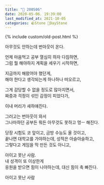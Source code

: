 ```yaml
---
title: "🌱 200506"
date: 2020-05-06. 19:39:00
last_modified_at: 2021-10-05
categories: 🪨Stone 🌱DayStone
---
```

{% include custom/old-post.html %}

아무것도 안하는데 번아웃이 온다.  

언제 마음먹고 공부 열심히 하자 다짐하면,  
그럼 뭘 해야하지 계획을 세우기 시작하면,  

지금까지 해왔어야 했던게,  
해야 한다고 생각되는게 하나하나 떠오르고,  

그게 감당할 수 없을 정도로 많아지면서,  
짜증과 걱정이 섞인 감정이 피었다가,  

이내 머리가 새하얘진다.  

그러고는 번아웃이 와서  
그나마하던 공부든 뭐든 아무것도 못하고 멍ㅡ 해진다.  

당장 시험도 코 앞이고, 금방 수능도 올 것이고,  
끝나면 대학교를 가야하는데, 성적은 아슬아슬하고,  
그렇다고 게임을 막 만든 것도 아니고,  

아이고 못난 사람.  
​
내 성격이 또 이상한게  
응원을 받으면 힘이 나야하는데, 대신 힘이 축 빠진다.  

아이고 못난 사람  
